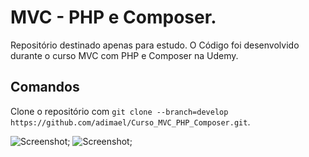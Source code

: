 # MVC - PHP e Composer.

Repositório destinado apenas para estudo. O Código foi desenvolvido durante o curso MVC com PHP e Composer na Udemy.

## Comandos

Clone o repositório com `git clone --branch=develop https://github.com/adimael/Curso_MVC_PHP_Composer.git`.

![Screenshot](/config/img/screenshot1.jpg);
![Screenshot](/config/img/screenshot2.jpg);
